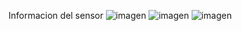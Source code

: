 Informacion del sensor
![imagen](Ky-040.gif)
![imagen](https://user-images.githubusercontent.com/71404620/197470967-dd2ba9fe-083f-4ef0-9f62-b0688900b603.png)
![imagen](Ky-040.gif)



